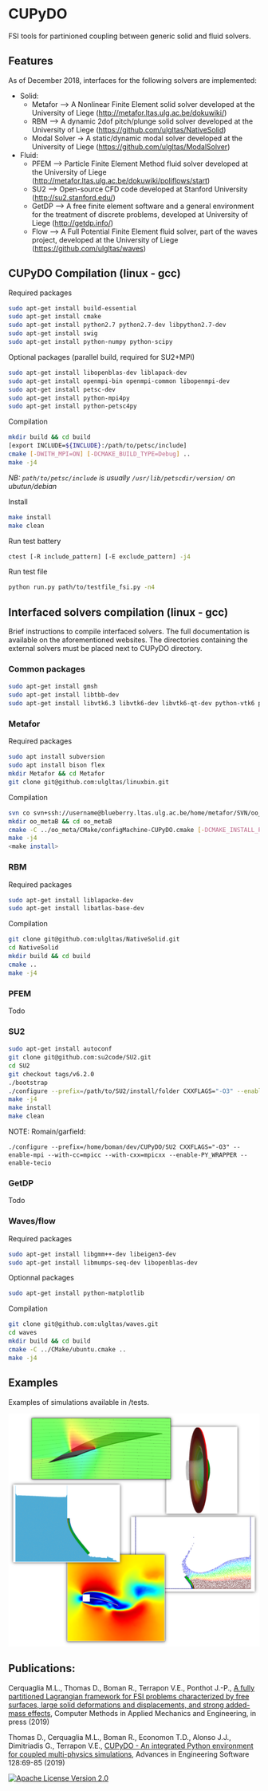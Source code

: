 # CUPyDO
FSI tools for partinioned coupling between generic solid and fluid solvers.

## Features
As of December 2018, interfaces for the following solvers are implemented:

- Solid:
  - Metafor --> A Nonlinear Finite Element solid solver developed at the University of Liege (http://metafor.ltas.ulg.ac.be/dokuwiki/)
  - RBM --> A dynamic 2dof pitch/plunge solid solver developed at the University of Liege (https://github.com/ulgltas/NativeSolid)
  - Modal Solver -> A static/dynamic modal solver developed at the University of Liege (https://github.com/ulgltas/ModalSolver)
- Fluid:
  - PFEM --> Particle Finite Element Method fluid solver developed at the University of Liege (http://metafor.ltas.ulg.ac.be/dokuwiki/poliflows/start)
  - SU2 --> Open-source CFD code developed at Stanford University (http://su2.stanford.edu/)
  - GetDP --> A free finite element software and a general environment for the treatment of discrete problems, developed at University of Liege (http://getdp.info/)
  - Flow --> A Full Potential Finite Element fluid solver, part of the waves project, developed at the University of Liege (https://github.com/ulgltas/waves)

## CUPyDO Compilation (linux - gcc)
Required packages
```bash
sudo apt-get install build-essential
sudo apt-get install cmake
sudo apt-get install python2.7 python2.7-dev libpython2.7-dev
sudo apt-get install swig
sudo apt-get install python-numpy python-scipy
```
Optional packages (parallel build, required for SU2+MPI)
```bash
sudo apt-get install libopenblas-dev liblapack-dev
sudo apt-get install openmpi-bin openmpi-common libopenmpi-dev
sudo apt-get install petsc-dev
sudo apt-get install python-mpi4py
sudo apt-get install python-petsc4py
```
Compilation
```bash
mkdir build && cd build
[export INCLUDE=${INCLUDE}:/path/to/petsc/include]
cmake [-DWITH_MPI=ON] [-DCMAKE_BUILD_TYPE=Debug] ..
make -j4
```
*NB: `path/to/petsc/include` is usually `/usr/lib/petscdir/version/` on ubutun/debian*

Install
```bash
make install
make clean
```

Run test battery
```bash
ctest [-R include_pattern] [-E exclude_pattern] -j4
```

Run test file
```bash
python run.py path/to/testfile_fsi.py -n4
```

## Interfaced solvers compilation (linux - gcc)
Brief instructions to compile interfaced solvers. The full documentation is available on the aforementioned websites.
The directories containing the external solvers must be placed next to CUPyDO directory.

### Common packages
```bash
sudo apt-get install gmsh
sudo apt-get install libtbb-dev
sudo apt-get install libvtk6.3 libvtk6-dev libvtk6-qt-dev python-vtk6 python-pyqt5
```

### Metafor
Required packages
```bash
sudo apt install subversion
sudo apt install bison flex 
mkdir Metafor && cd Metafor
git clone git@github.com:ulgltas/linuxbin.git
```
Compilation
```bash
svn co svn+ssh://username@blueberry.ltas.ulg.ac.be/home/metafor/SVN/oo_meta/trunk oo_meta
mkdir oo_metaB && cd oo_metaB
cmake -C ../oo_meta/CMake/configMachine-CUPyDO.cmake [-DCMAKE_INSTALL_PREFIX=/path/to/Metafor/install/folder] [-DCMAKE_BUILD_TYPE=Debug] ../oo_meta
make -j4
<make install>
```

### RBM
Required packages
```bash
sudo apt-get install liblapacke-dev
sudo apt-get install libatlas-base-dev
```
Compilation
```bash
git clone git@github.com:ulgltas/NativeSolid.git
cd NativeSolid
mkdir build && cd build
cmake ..
make -j4
```

### PFEM
Todo

### SU2
```bash
sudo apt-get install autoconf
git clone git@github.com:su2code/SU2.git
cd SU2
git checkout tags/v6.2.0
./bootstrap
./configure --prefix=/path/to/SU2/install/folder CXXFLAGS="-O3" --enable-mpi --with-cc=/path/to/mpicc --with-cxx=/path/to/mpicxx --enable-PY_WRAPPER <--enable-tecio>
make -j4
make install
make clean
```

NOTE: Romain/garfield:
```
./configure --prefix=/home/boman/dev/CUPyDO/SU2 CXXFLAGS="-O3" --enable-mpi --with-cc=mpicc --with-cxx=mpicxx --enable-PY_WRAPPER --enable-tecio
```


### GetDP
Todo

### Waves/flow
Required packages
```bash
sudo apt-get install libgmm++-dev libeigen3-dev
sudo apt-get install libmumps-seq-dev libopenblas-dev
```
Optionnal packages
```bash
sudo apt-get install python-matplotlib
```
Compilation
```bash
git clone git@github.com:ulgltas/waves.git
cd waves
mkdir build && cd build
cmake -C ../CMake/ubuntu.cmake ..
make -j4
```

## Examples
Examples of simulations available in /tests.

![Screenshot](/tests/fsi_examples.png)

## Publications:
Cerquaglia M.L., Thomas D., Boman R., Terrapon V.E., Ponthot J.-P., [A fully partitioned Lagrangian framework for FSI problems characterized by free surfaces, large solid deformations and displacements, and strong added-mass effects](https://doi.org/10.1016/j.cma.2019.01.021), Computer Methods in Applied Mechanics and Engineering, in press (2019)

Thomas D., Cerquaglia M.L., Boman R., Economon T.D., Alonso J.J., Dimitriadis G., Terrapon V.E., [CUPyDO - An integrated Python environment for coupled multi-physics simulations](https://doi.org/10.1016/j.advengsoft.2018.05.007), Advances in Engineering Software 128:69-85 (2019)

[![Apache License Version 2.0](https://img.shields.io/badge/license-Apache_2.0-green.svg)](LICENSE)

